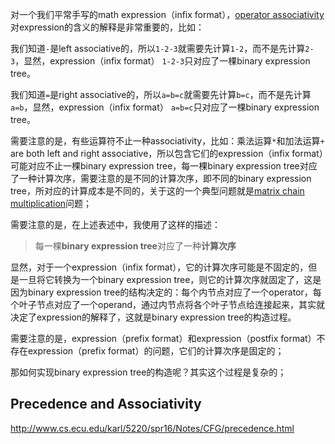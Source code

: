 对一个我们平常手写的math expression（infix format），[operator associativity](https://en.wikipedia.org/wiki/Operator_associativity)对expression的含义的解释是非常重要的，比如：

我们知道`-`是left associative的，所以`1-2-3`就需要先计算`1-2`，而不是先计算`2-3`，显然，expression（infix format） `1-2-3`只对应了一棵binary expression tree。

我们知道`=`是right associative的，所以`a=b=c`就需要先计算`b=c`，而不是先计算`a=b`，显然，expression（infix format） `a=b=c`只对应了一棵binary expression tree。

需要注意的是，有些运算符不止一种associativity，比如：乘法运算`*`和加法运算`+` are both left and right associative，所以包含它们的expression（infix format）可能对应不止一棵binary expression tree，每一棵binary expression tree对应了一种计算次序，需要注意的是不同的计算次序，即不同的binary expression tree，所对应的计算成本是不同的，关于这的一个典型问题就是[matrix chain multiplication](https://en.wikipedia.org/wiki/Matrix_chain_multiplication)问题；

需要注意的是，在上述表述中，我使用了这样的描述：
> 每一棵**binary expression tree**对应了一种**计算次序**

显然，对于一个expression（infix format），它的计算次序可能是不固定的，但是一旦将它转换为一个binary expression tree，则它的计算次序就固定了，这是因为binary expression tree的结构决定的：每个内节点对应了一个operator，每个叶子节点对应了一个operand，通过内节点将各个叶子节点给连接起来，其实就决定了expression的解释了，这就是binary expression tree的构造过程。

需要注意的是，expression（prefix format）和expression（postfix format）不存在expression（prefix format）的问题，它们的计算次序是固定的；


那如何实现binary expression tree的构造呢？其实这个过程是复杂的；

## Precedence and Associativity

http://www.cs.ecu.edu/karl/5220/spr16/Notes/CFG/precedence.html